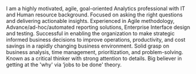 I am a highly motivated, agile, goal-oriented Analytics professional with IT and Human resource background.  Focused on asking the right questions and delivering actionable insights. Experienced in Agile methodology, Advance/ad-hoc/automated reporting solutions, Enterprise Interface design and testing. Successful in enabling the organization to make strategic informed business decisions to improve operations, productivity, and cost savings in a rapidly changing business environment. Solid grasp on business analysis, time management, prioritization, and problem-solving. Known as a critical thinker with strong attention to details. Big believer in getting at the 'why' via ‘jobs to be done' theory.
